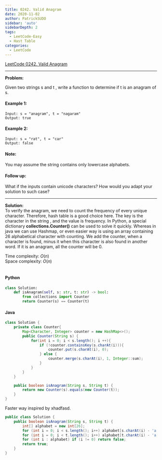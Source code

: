 ```yaml
---
title: 0242. Valid Anagram
date: 2020-11-02
author: PatrickSUDO
sidebar: 'auto'
sidebarDepth: 2
tags: 
  - LeetCode-Easy
  - Hast Table
categories:
  - LeetCode
---
```

[LeetCode 0242. Valid Anagram](https://leetcode.com/problems/valid-anagram/)

---
**Problem:** <br/>

Given two strings s and t , write a function to determine if t is an anagram of s.

#### Example 1:

    Input: s = "anagram", t = "nagaram"
    Output: true

#### Example 2:

    Input: s = "rat", t = "car"
    Output: false


#### Note:
You may assume the string contains only lowercase alphabets.

#### Follow up:
What if the inputs contain unicode characters? How would you adapt your solution to such case?

---
**Solution:** <br/>
To verify the anagram, we need to count the frequency of every unique character. Therefore, hash table is a good choice here. The key is the character in the string , and the value is frequency. In Python, a special dictionary **collections.Counter()** can be used to solve it quickly. Whereas in java we can use Hashmap, or even easier way is using an array containing 26 alphabetical character with counting. We add the counter, when a character is found, minus it when this character is also found in another word. If it is an anagram, all the counter will be 0.



Time complexity: $O(n)$</br>
Space complexity: $O(n)$ 
</br>
</br>

#### Python
```python
class Solution:
    def isAnagram(self, s: str, t: str) -> bool:
        from collections import Counter
        return Counter(s) == Counter(t)
```


#### Java
```java
class Solution {
    private class Counter{
        Map<Character, Integer> counter = new HashMap<>();
        public Counter(String s) {
            for(int i = 0; i < s.length(); i ++){
                if (!counter.containsKey(s.charAt(i))){
                    counter.put(s.charAt(i), 0);
                } else {
                    counter.merge(s.charAt(i), 1, Integer::sum);
                }
            }
        }
    }

    public boolean isAnagram(String s, String t) {
        return new Counter(s).equals(new Counter(t));
    }
}
```

Faster way inspired by xhadfasd. 
```java
public class Solution {
    public boolean isAnagram(String s, String t) {
        int[] alphabet = new int[26];
        for (int i = 0; i < s.length(); i++) alphabet[s.charAt(i) - 'a']++;
        for (int i = 0; i < t.length(); i++) alphabet[t.charAt(i) - 'a']--;
        for (int i : alphabet) if (i != 0) return false;
        return true;
    }
}
```
<Disqus shortname="patricksudo" />